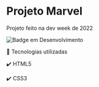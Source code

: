 # Projeto Marvel
Projeto feito na dev week de 2022 


![Badge em Desenvolvimento](http://img.shields.io/static/v1?label=STATUS&message=EM%20DESENVOLVIMENTO&color=GREEN&style=for-the-badge)

<div align="justify">    

🚀 Tecnologias utilizadas

✔️ HTML5

✔️ CSS3
  </div>
